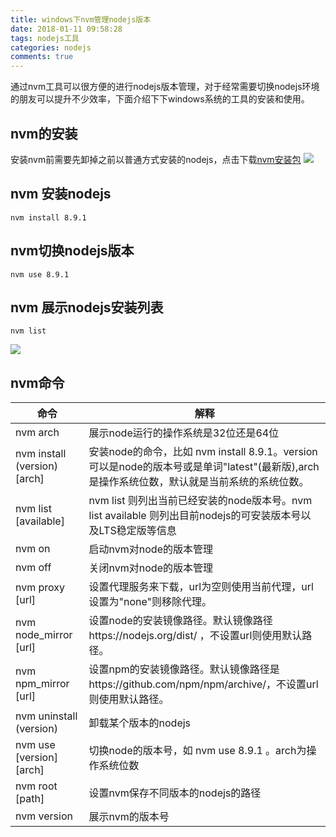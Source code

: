 ```yaml
---
title: windows下nvm管理nodejs版本
date: 2018-01-11 09:58:28
tags: nodejs工具
categories: nodejs
comments: true
---
```

通过nvm工具可以很方便的进行nodejs版本管理，对于经常需要切换nodejs环境的朋友可以提升不少效率，下面介绍下下windows系统的工具的安装和使用。
<!-- more -->
## nvm的安装
安装nvm前需要先卸掉之前以普通方式安装的nodejs，点击下载[nvm安装包](https://github.com/coreybutler/nvm-windows/releases)
![](/images/2018/1/nvm.png)


## nvm 安装nodejs
```
nvm install 8.9.1
```

## nvm切换nodejs版本
```
nvm use 8.9.1
```

## nvm 展示nodejs安装列表
```
nvm list
```
![](/images/2018/1/nvm2.png)
## nvm命令
  命令                         | 解释
  ---                          | ---
  nvm arch                     |  展示node运行的操作系统是32位还是64位
  nvm install (version) [arch] | 安装node的命令，比如 nvm install 8.9.1。version可以是node的版本号或是单词"latest"(最新版),arch是操作系统位数，默认就是当前系统的系统位数。
  nvm list [available]         | nvm list 则列出当前已经安装的node版本号。nvm list available 则列出目前nodejs的可安装版本号以及LTS稳定版等信息
  nvm on                       | 启动nvm对node的版本管理
  nvm off                      | 关闭nvm对node的版本管理
  nvm proxy [url]              | 设置代理服务来下载，url为空则使用当前代理，url设置为"none"则移除代理。
  nvm node_mirror [url] | 设置node的安装镜像路径。默认镜像路径https://nodejs.org/dist/ ，不设置url则使用默认路径。
  nvm npm_mirror [url] | 设置npm的安装镜像路径。默认镜像路径是https://github.com/npm/npm/archive/，不设置url则使用默认路径。
  nvm uninstall (version)      | 卸载某个版本的nodejs
  nvm use [version] [arch]     | 切换node的版本号，如 nvm use 8.9.1 。arch为操作系统位数
  nvm root [path]              | 设置nvm保存不同版本的nodejs的路径
  nvm version                  | 展示nvm的版本号